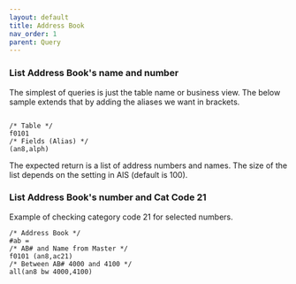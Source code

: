 ```yaml
---
layout: default
title: Address Book
nav_order: 1
parent: Query
---
```


<link href="../assets/prism-dark.min.css" rel="stylesheet" />
<link href="../assets/style.css" rel="stylesheet">
<script src="../assets/prism-core.min.js"></script>
<script src="../assets/prism-cql.js"></script>

### List Address Book's name and number

The simplest of queries is just the table name or business view.
The below sample extends that by adding the aliases we want in brackets.

<div class="codeblock">
<pre><code class="language-cql">
/* Table */
f0101
/* Fields (Alias) */
(an8,alph)</code></pre>
</div>

The expected return is a list of address numbers and names.
The size of the list depends on the setting in AIS (default is 100).


### List Address Book's number and Cat Code 21

Example of checking category code 21 for selected numbers.

<div class="codeblock">
<pre><code class="language-cql"
>/* Address Book */
#ab =
/* AB# and Name from Master */
f0101 (an8,ac21)
/* Between AB# 4000 and 4100 */
all(an8 bw 4000,4100)
</code></pre>
</div>
